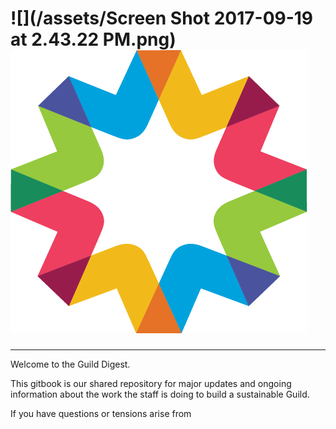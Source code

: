 # ![](/assets/Screen Shot 2017-09-19 at 2.43.22 PM.png)![](/assets/logo_sanswords.png)

---

Welcome to the Guild Digest. 

This gitbook is our shared repository for major updates and ongoing information about the work the staff is doing to build a sustainable Guild. 

If you have questions or tensions arise from 

